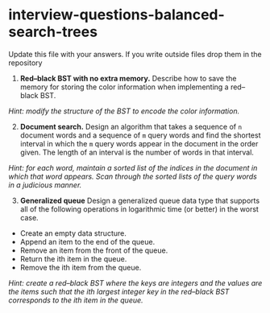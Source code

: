 # interview-questions-balanced-search-trees

Update this file with your answers. If you write outside files drop them in the repository

1. **Red–black BST with no extra memory.** Describe how to save the memory for storing the color information when implementing a red–black BST. 

*Hint: modify the structure of the BST to encode the color information.*

2. **Document search.** Design an algorithm that takes a sequence of `n` document words and a sequence of `m` query words and find the shortest interval in which the `m` query words appear in the document in the order given. The length of an interval is the number of words in that interval.

*Hint: for each word, maintain a sorted list of the indices in the document in which that word appears. Scan through the sorted lists of the query words in a judicious manner.*

3. **Generalized queue** Design a generalized queue data type that supports all of the following operations in logarithmic time (or better) in the worst case.

- Create an empty data structure.
- Append an item to the end of the queue.
- Remove an item from the front of the queue.
- Return the ith item in the queue.
- Remove the ith item from the queue.

*Hint: create a red–black BST where the keys are integers and the values are the items such that the ith largest integer key in the red–black BST corresponds to the ith item in the queue.*
